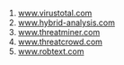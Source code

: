 1. www.virustotal.com
2. www.hybrid-analysis.com
3. www.threatminer.com
4. www.threatcrowd.com
5. www.robtext.com